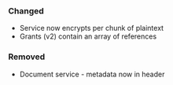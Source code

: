### Changed
- Service now encrypts per chunk of plaintext
- Grants (v2) contain an array of references

### Removed
- Document service - metadata now in header


